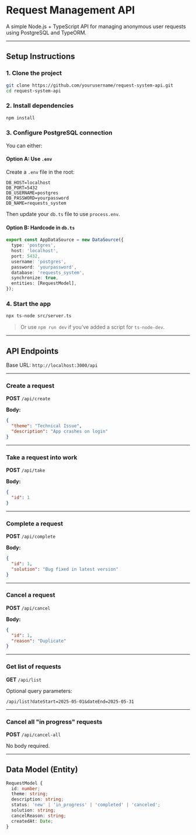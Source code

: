 # Request Management API

A simple Node.js + TypeScript API for managing anonymous user requests using PostgreSQL and TypeORM.

---

## Setup Instructions

### 1. Clone the project

```bash
git clone https://github.com/yourusername/request-system-api.git
cd request-system-api
```

### 2. Install dependencies

```bash
npm install
```

### 3. Configure PostgreSQL connection

You can either:

#### Option A: Use `.env`

Create a `.env` file in the root:

```env
DB_HOST=localhost
DB_PORT=5432
DB_USERNAME=postgres
DB_PASSWORD=yourpassword
DB_NAME=requests_system
```

Then update your `db.ts` file to use `process.env`.

#### Option B: Hardcode in `db.ts`

```ts
export const AppDataSource = new DataSource({
  type: 'postgres',
  host: 'localhost',
  port: 5432,
  username: 'postgres',
  password: 'yourpassword',
  database: 'requests_system',
  synchronize: true,
  entities: [RequestModel],
});
```

### 4. Start the app

```bash
npx ts-node src/server.ts
```

> Or use `npm run dev` if you’ve added a script for `ts-node-dev`.

---

## API Endpoints

Base URL: `http://localhost:3000/api`

---

### Create a request

**POST** `/api/create`

**Body:**
```json
{
  "theme": "Technical Issue",
  "description": "App crashes on login"
}
```

---

### Take a request into work

**POST** `/api/take`

**Body:**
```json
{
  "id": 1
}
```

---

### Complete a request

**POST** `/api/complete`

**Body:**
```json
{
  "id": 1,
  "solution": "Bug fixed in latest version"
}
```

---

### Cancel a request

**POST** `/api/cancel`

**Body:**
```json
{
  "id": 1,
  "reason": "Duplicate"
}
```

---

### Get list of requests

**GET** `/api/list`

Optional query parameters:

```
/api/list?dateStart=2025-05-01&dateEnd=2025-05-31
```

---

### Cancel all "in progress" requests

**POST** `/api/cancel-all`

No body required.

---

## Data Model (Entity)

```ts
RequestModel {
  id: number;
  theme: string;
  description: string;
  status: 'new' | 'in_progress' | 'completed' | 'canceled';
  solution: string;
  cancelReason: string;
  createdAt: Date;
}
```

